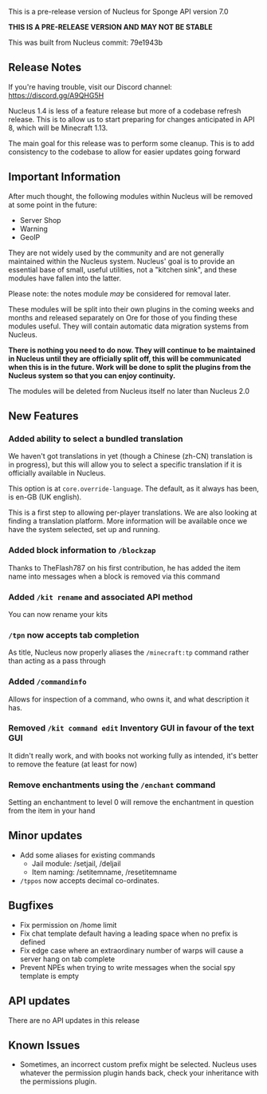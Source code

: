 This is a pre-release version of Nucleus for Sponge API version 7.0 

**THIS IS A PRE-RELEASE VERSION AND MAY NOT BE STABLE**

This was built from Nucleus commit: 79e1943b

## Release Notes

If you're having trouble, visit our Discord channel: https://discord.gg/A9QHG5H

Nucleus 1.4 is less of a feature release but more of a codebase refresh release. This is to allow us to start preparing for changes anticipated in 
API 8, which will be Minecraft 1.13.

The main goal for this release was to perform some cleanup. This is to add consistency to the codebase to allow for easier updates going forward

## Important Information

After much thought, the following modules within Nucleus will be removed at some point in the future:

* Server Shop
* Warning
* GeoIP

They are not widely used by the community and are not generally maintained within the Nucleus system. Nucleus' goal is to provide an essential 
base of small, useful utilities, not a "kitchen sink", and these modules have fallen into the latter.

Please note: the notes module _may_ be considered for removal later.

These modules will be split into their own plugins in the coming weeks and months and released separately on Ore for those of you 
finding these modules useful. They will contain automatic data migration systems from Nucleus.

**There is nothing you need to do now. They will continue to be maintained in Nucleus until they are officially split off, this will be 
communicated when this is in the future. Work will be done to split the plugins from the Nucleus system so that you can enjoy continuity.** 

The modules will be deleted from Nucleus itself no later than Nucleus 2.0

## New Features

### Added ability to select a bundled translation

We haven't got translations in yet (though a Chinese (zh-CN) translation is in progress), but this will allow you to select a specific translation 
if it is officially available in Nucleus.

This option is at `core.override-language`. The default, as it always has been, is en-GB (UK english).

This is a first step to allowing per-player translations. We are also looking at finding a translation platform. More information will be available
 once we have the system selected, set up and running.

### Added block information to `/blockzap`

Thanks to TheFlash787 on his first contribution, he has added the item name into messages when a block is removed via this command

### Added `/kit rename` and associated API method

You can now rename your kits

### `/tpn` now accepts tab completion

As title, Nucleus now properly aliases the `/minecraft:tp` command rather than acting as a pass through

### Added `/commandinfo`

Allows for inspection of a command, who owns it, and what description it has.

### Removed `/kit command edit` Inventory GUI in favour of the text GUI

It didn't really work, and with books not working fully as intended, it's better to remove the feature (at least for now)

### Remove enchantments using the `/enchant` command

Setting an enchantment to level 0 will remove the enchantment in question from the item in your hand 

## Minor updates

* Add some aliases for existing commands
  * Jail module: /setjail, /deljail
  * Item naming: /setitemname, /resetitemname
* `/tppos` now accepts decimal co-ordinates.

## Bugfixes

* Fix permission on /home limit
* Fix chat template default having a leading space when no prefix is defined
* Fix edge case where an extraordinary number of warps will cause a server hang on tab complete
* Prevent NPEs when trying to write messages when the social spy template is empty

## API updates

There are no API updates in this release

## Known Issues

* Sometimes, an incorrect custom prefix might be selected. Nucleus uses whatever the permission plugin hands back, check your inheritance with the permissions plugin.
